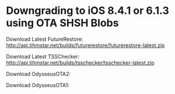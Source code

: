 # Downgrading to iOS 8.4.1 or 6.1.3 using OTA SHSH Blobs

Download Latest FutureRestore: http://api.tihmstar.net/builds/futurerestore/futurerestore-latest.zip

Download Latest TSSChecker: http://api.tihmstar.net/builds/tsschecker/tsschecker-latest.zip

Download OdysseusOTA2:

Download OdysseusOTA1:
